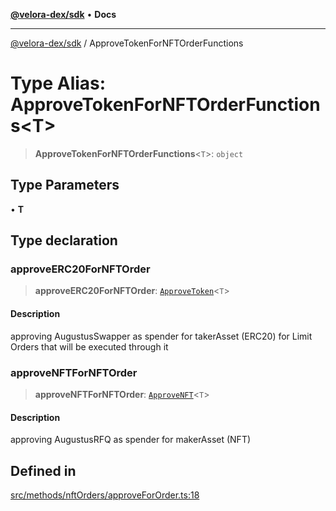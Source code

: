 [**@velora-dex/sdk**](../README.md) • **Docs**

***

[@velora-dex/sdk](../globals.md) / ApproveTokenForNFTOrderFunctions

# Type Alias: ApproveTokenForNFTOrderFunctions\<T\>

> **ApproveTokenForNFTOrderFunctions**\<`T`\>: `object`

## Type Parameters

• **T**

## Type declaration

### approveERC20ForNFTOrder

> **approveERC20ForNFTOrder**: [`ApproveToken`](../-internal-/type-aliases/ApproveToken.md)\<`T`\>

#### Description

approving AugustusSwapper as spender for takerAsset (ERC20) for Limit Orders that will be executed through it

### approveNFTForNFTOrder

> **approveNFTForNFTOrder**: [`ApproveNFT`](../-internal-/type-aliases/ApproveNFT.md)\<`T`\>

#### Description

approving AugustusRFQ as spender for makerAsset (NFT)

## Defined in

[src/methods/nftOrders/approveForOrder.ts:18](https://github.com/VeloraDEX/paraswap-sdk/blob/feat/velora/src/methods/nftOrders/approveForOrder.ts#L18)
